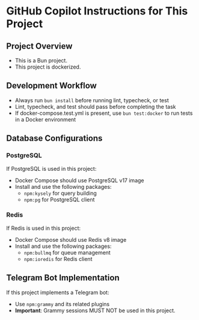 # GitHub Copilot Instructions for This Project

## Project Overview
- This is a Bun project.
- This project is dockerized.

## Development Workflow
- Always run `bun install` before running lint, typecheck, or test
- Lint, typecheck, and test should pass before completing the task
- If docker-compose.test.yml is present, use `bun test:docker` to run tests in a Docker environment

## Database Configurations

### PostgreSQL
If PostgreSQL is used in this project:
- Docker Compose should use PostgreSQL v17 image
- Install and use the following packages:
  - `npm:kysely` for query building
  - `npm:pg` for PostgreSQL client

### Redis
If Redis is used in this project:
- Docker Compose should use Redis v8 image
- Install and use the following packages:
  - `npm:bullmq` for queue management
  - `npm:ioredis` for Redis client

## Telegram Bot Implementation
If this project implements a Telegram bot:
- Use `npm:grammy` and its related plugins
- **Important**: Grammy sessions MUST NOT be used in this project.